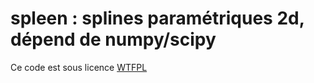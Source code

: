 # spleen : splines paramétriques 2d, dépend de numpy/scipy
Ce code est sous licence [WTFPL](https://en.wikipedia.org/wiki/WTFPL)
